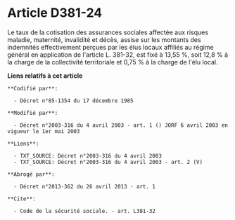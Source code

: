 # Article D381-24

Le taux de la cotisation des assurances sociales affectée aux risques maladie, maternité, invalidité et décès, assise sur les
montants des indemnités effectivement perçues par les élus locaux affiliés au régime général en application de l'article L.
381-32, est fixé à 13,55 %, soit 12,8 % à la charge de la collectivité territoriale et 0,75 % à la charge de l'élu local.

**Liens relatifs à cet article**

	**Codifié par**:

	  - Décret n°85-1354 du 17 décembre 1985

	**Modifié par**:

	  - Décret n°2003-316 du 4 avril 2003 - art. 1 () JORF 6 avril 2003 en vigueur le 1er mai 2003

	**Liens**:

	  - TXT_SOURCE: Décret n°2003-316 du 4 avril 2003
	  - TXT_SOURCE: Décret n°2003-316 du 4 avril 2003 - art. 2 (V)

	**Abrogé par**:

	  - Décret n°2013-362 du 26 avril 2013 - art. 1

	**Cite**:

	  - Code de la sécurité sociale. - art. L381-32
